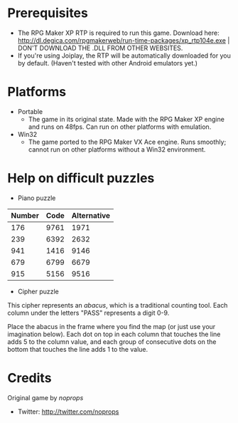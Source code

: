 # Prerequisites
- The RPG Maker XP RTP is required to run this game. Download here: http://dl.degica.com/rpgmakerweb/run-time-packages/xp_rtp104e.exe | DON'T DOWNLOAD THE .DLL FROM OTHER WEBSITES.
- If you're using Joiplay, the RTP will be automatically downloaded for you by default. (Haven't tested with other Android emulators yet.)

# Platforms
- Portable
  - The game in its original state. Made with the RPG Maker XP engine and runs on 48fps. Can run on other platforms with emulation.
- Win32
  - The game ported to the RPG Maker VX Ace engine. Runs smoothly; cannot run on other platforms without a Win32 environment.
# Help on difficult puzzles
- Piano puzzle

Number | Code | Alternative
---|---|---
176 | 9761 | 1971
239 | 6392 | 2632
941 | 1416 | 9146
679 | 6799 | 6679
915 | 5156 | 9516
- Cipher puzzle

This cipher represents an *abacus*, which is a traditional counting tool.
Each column under the letters "PASS" represents a digit 0-9. 

Place the abacus in the frame where you find the map (or just use your imagination below).
Each dot on top in each column that touches the line adds 5 to the column value,
and each group of consecutive dots on the bottom that touches the line adds 1 to the value.
# Credits
Original game by *noprops*
- Twitter: http://twitter.com/noprops
